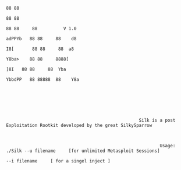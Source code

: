 

                                                                                  88 88          
                                                                                  88 88            
                                                                                  88 88     88          V 1.0 
                                                                         adPPYb   88 88     88    d8 
                                                                        I8[       88 88     88  a8 
                                                                         Y8ba>    88 88     8888[
                                                                            ]8I   88 88     88  Yba    
                                                                         YbbdPP   88 88888  88    Y8a 







                                                       Silk is a post Exploitation Rootkit developed by the great SilkySparrow 



                                                               Usage: ./Silk --u filename     [for unlimited Metasploit Sessions]
                                                                             --i filename     [ for a singel inject ]





